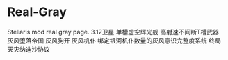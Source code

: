 # Real-Gray
Stellaris mod real gray page.
3.12卫星
单槽虚空辉光舰 高射速不间断T槽武器
灰风堕落帝国
灰风狗开
灰风机仆
绑定银河机仆数量的灰风意识完整度系统
终局天灾纳迪沙协议